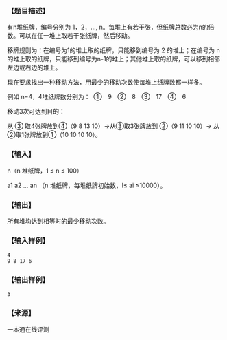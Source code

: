 ### 【题目描述】

有n堆纸牌，编号分别为 1，2，…, n。每堆上有若干张，但纸牌总数必为n的倍数。可以在任一堆上取若干张纸牌，然后移动。

移牌规则为：在编号为1的堆上取的纸牌，只能移到编号为 2 的堆上；在编号为 n 的堆上取的纸牌，只能移到编号为n-1的堆上；其他堆上取的纸牌，可以移到相邻左边或右边的堆上。

现在要求找出一种移动方法，用最少的移动次数使每堆上纸牌数都一样多。

例如 n=4，4堆纸牌数分别为：  ①　9　②　8　③　17　④　6

移动3次可达到目的：

从 ③ 取4张牌放到④（9 8 13 10）->从③取3张牌放到 ②（9 11 10 10）-> 从②取1张牌放到①（10 10 10 10）。

### 【输入】

n（n 堆纸牌，1 ≤ n ≤ 100）

a1 a2 … an （n 堆纸牌，每堆纸牌初始数，l≤ ai ≤10000）。

### 【输出】

所有堆均达到相等时的最少移动次数。

### 【输入样例】

```
4
9 8 17 6
```

### 【输出样例】

```
3
```


 ### 【来源】

 一本通在线评测 